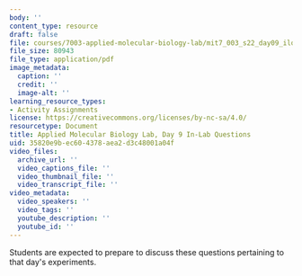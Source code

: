 ```yaml
---
body: ''
content_type: resource
draft: false
file: courses/7003-applied-molecular-biology-lab/mit7_003_s22_day09_ilq.pdf
file_size: 80943
file_type: application/pdf
image_metadata:
  caption: ''
  credit: ''
  image-alt: ''
learning_resource_types:
- Activity Assignments
license: https://creativecommons.org/licenses/by-nc-sa/4.0/
resourcetype: Document
title: Applied Molecular Biology Lab, Day 9 In-Lab Questions
uid: 35820e9b-ec60-4378-aea2-d3c48001a04f
video_files:
  archive_url: ''
  video_captions_file: ''
  video_thumbnail_file: ''
  video_transcript_file: ''
video_metadata:
  video_speakers: ''
  video_tags: ''
  youtube_description: ''
  youtube_id: ''
---
```

Students are expected to prepare to discuss these questions pertaining to that day's experiments.